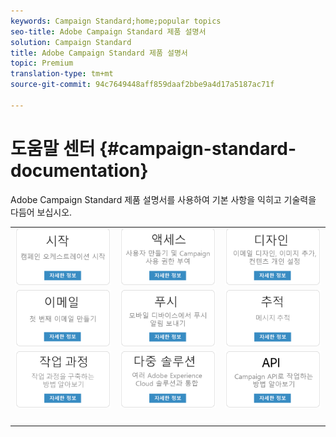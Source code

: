 ```yaml
---
keywords: Campaign Standard;home;popular topics
seo-title: Adobe Campaign Standard 제품 설명서
solution: Campaign Standard
title: Adobe Campaign Standard 제품 설명서
topic: Premium
translation-type: tm+mt
source-git-commit: 94c7649448aff859daaf2bbe9a4d17a5187ac71f

---
```



# 도움말 센터 {#campaign-standard-documentation}

Adobe Campaign Standard 제품 설명서를 사용하여 기본 사항을 익히고 기술력을 다듬어 보십시오.

|  |  |  |
|:---:|:---:|:---:|
| [![이미지](/help/assets/start-400.png)](/help/start/using/campaign-orchestration.md) | [![이미지](/help/assets/access-400.png)](/help/administration/using/about-access-management.md) | [![이미지](/help/assets/design-400.png)](/help/designing/using/overview.md) |
| [![이미지](/help/assets/email-400.png)](/help/channels/using/creating-an-email.md) | [![이미지](/help/assets/push-400.png)](/help/channels/using/about-push-notifications.md) | [![이미지](/help/assets/track-400.png)](/help/sending/using/tracking-messages.md) |
| [![이미지](/help/assets/workflows-400.png)](/help/automating/using/building-a-workflow.md) | [![이미지](/help/assets/multi-400.png)](/help/integrating/using/about-campaign-integrations.md) | [![이미지](/help/assets/api-400.png)](https://final-docs.campaign.adobe.com/doc/standard/en/api/ACS_API.html) |
| [![이미지](/help/assets/empty123456791.png)](https://docs.adobe.com/content/help/en/campaign-standard/using/campaign-standard-home.html) | [![이미지](/help/assets/empty123456791.png)](https://docs.adobe.com/content/help/en/campaign-standard/using/campaign-standard-home.html) | [![이미지](/help/assets/empty123456791.png)](https://docs.adobe.com/content/help/en/campaign-standard/using/campaign-standard-home.html) |
